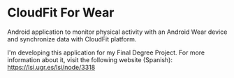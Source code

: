 # CloudFit For Wear
Android application to monitor physical activity with an Android Wear device and synchronize data with CloudFit platform.

I'm developing this application for my Final Degree Project. For more information about it, visit the following website (Spanish): https://lsi.ugr.es/lsi/node/3318
